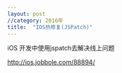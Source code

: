 ```yaml
---
layout: post
//category: 2016年
title:  "IOS热修复(JSPatch)" 
---
```


iOS 开发中使用jspatch去解决线上问题

http://ios.jobbole.com/88894/